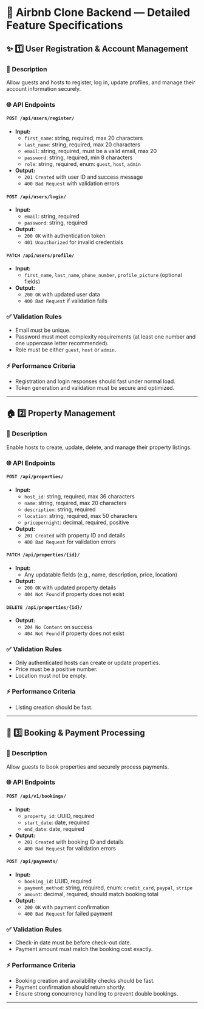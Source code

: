 # 🏡 Airbnb Clone Backend — Detailed Feature Specifications

## ✨ 1️⃣ User Registration & Account Management

### 📄 Description

Allow guests and hosts to register, log in, update profiles, and manage their account information securely.

### 🌐 API Endpoints

#### `POST /api/users/register/`

- **Input:**
  - `first_name`: string, required, max 20 characters
  - `last_name`: string, required, max 20 characters
  - `email`: string, required, must be a valid email, max 20
  - `password`: string, required, min 8 characters
  - `role`: string, required, enum: `guest`, `host`, `admin`
- **Output:**
  - `201 Created` with user ID and success message
  - `400 Bad Request` with validation errors

#### `POST /api/users/login/`

- **Input:**
  - `email`: string, required
  - `password`: string, required
- **Output:**
  - `200 OK` with authentication token
  - `401 Unauthorized` for invalid credentials

#### `PATCH /api/users/profile/`

- **Input:**
  - `first_name`, `last_name`, `phone_number`, `profile_picture` (optional fields)
- **Output:**
  - `200 OK` with updated user data
  - `400 Bad Request` if validation fails

### ✅ Validation Rules

- Email must be unique.
- Password must meet complexity requirements (at least one number and one uppercase letter recommended).
- Role must be either `guest`, `host` or `admin`.

### ⚡ Performance Criteria

- Registration and login responses should fast under normal load.
- Token generation and validation must be secure and optimized.

---

## 🏠 2️⃣ Property Management

### 📄 Description

Enable hosts to create, update, delete, and manage their property listings.

### 🌐 API Endpoints

#### `POST /api/properties/`

- **Input:**
  - `host_id`: string, required, max 36 characters
  - `name`: string, required, max 20 characters
  - `description`: string, required
  - `location`: string, required, max 50 characters
  - `pricepernight`: decimal, required, positive
- **Output:**
  - `201 Created` with property ID and details
  - `400 Bad Request` for validation errors

#### `PATCH /api/properties/{id}/`

- **Input:**
  - Any updatable fields (e.g., name, description, price, location)
- **Output:**
  - `200 OK` with updated property details
  - `404 Not Found` if property does not exist

#### `DELETE /api/properties/{id}/`

- **Output:**
  - `204 No Content` on success
  - `404 Not Found` if property does not exist

### ✅ Validation Rules

- Only authenticated hosts can create or update properties.
- Price must be a positive number.
- Location must not be empty.

### ⚡ Performance Criteria

- Listing creation should be fast.

---

## 📅 3️⃣ Booking & Payment Processing

### 📄 Description

Allow guests to book properties and securely process payments.

### 🌐 API Endpoints

#### `POST /api/v1/bookings/`

- **Input:**
  - `property_id`: UUID, required
  - `start_date`: date, required
  - `end_date`: date, required
- **Output:**
  - `201 Created` with booking ID and details
  - `400 Bad Request` for validation errors

#### `POST /api/payments/`

- **Input:**
  - `booking_id`: UUID, required
  - `payment_method`: string, required, enum: `credit_card`, `paypal`, `stripe`
  - `amount`: decimal, required, should match booking total
- **Output:**
  - `200 OK` with payment confirmation
  - `400 Bad Request` for failed payment

### ✅ Validation Rules

- Check-in date must be before check-out date.
- Payment amount must match the booking cost exactly.

### ⚡ Performance Criteria

- Booking creation and availability checks should be fast.
- Payment confirmation should return shortly.
- Ensure strong concurrency handling to prevent double bookings.

---
